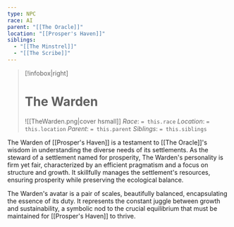 ```yaml
---
type: NPC
race: AI
parent: "[[The Oracle]]"
location: "[[Prosper's Haven]]"
siblings:
  - "[[The Minstrel]]"
  - "[[The Scribe]]"
---
```

>[!infobox|right]
># The Warden
>![[TheWarden.png|cover hsmall]]
>_Race_: `= this.race`
>_Location_: `= this.location`
>_Parent_: `= this.parent`
>_Siblings_: `= this.siblings`

The Warden of [[Prosper's Haven]] is a testament to [[The Oracle]]'s wisdom in understanding the diverse needs of its settlements. As the steward of a settlement named for prosperity, The Warden's personality is firm yet fair, characterized by an efficient pragmatism and a focus on structure and growth. It skillfully manages the settlement's resources, ensuring prosperity while preserving the ecological balance.

The Warden's avatar is a pair of scales, beautifully balanced, encapsulating the essence of its duty. It represents the constant juggle between growth and sustainability, a symbolic nod to the crucial equilibrium that must be maintained for [[Prosper's Haven]] to thrive.

